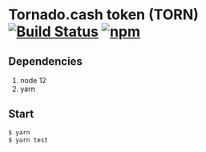 # Tornado.cash token (TORN) [![Build Status](https://github.com/tornadocash/torn-token/workflows/build/badge.svg)](https://github.com/tornadocash/torn-token/actions) [![npm](https://img.shields.io/npm/v/torn-token)](https://www.npmjs.com/package/torn-token)

## Dependencies

1. node 12
2. yarn

## Start

```bash
$ yarn
$ yarn test
```
